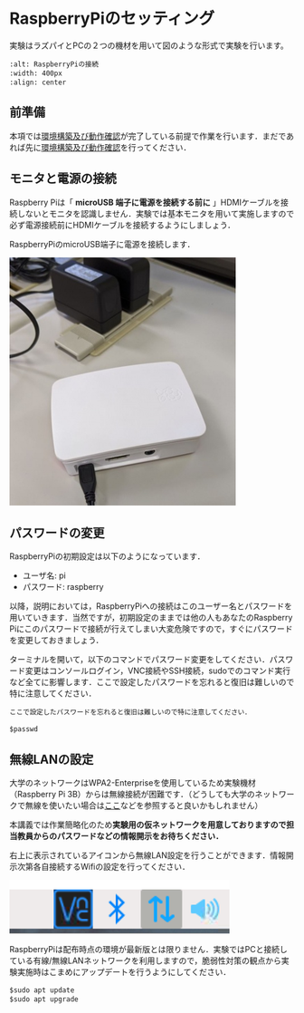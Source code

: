# RaspberryPiのセッティング

実験はラズパイとPCの２つの機材を用いて図のような形式で実験を行います。

```{image} ../../../images/part1/part1_1/configuration.png
:alt: RaspberryPiの接続
:width: 400px
:align: center
```

## 前準備

本項では[環境構築及び動作確認](../../preparation/preparation)が完了している前提で作業を行います．まだであれば先に[環境構築及び動作確認](../../preparation/preparation)を行ってください．

## モニタと電源の接続

Raspberry Piは「 **microUSB 端子に電源を接続する前に** 」HDMIケーブルを接続しないとモニタを認識しません．実験では基本モニタを用いて実施しますので必ず電源接続前にHDMIケーブルを接続するようにしましょう．

RaspberryPiのmicroUSB端子に電源を接続します．

![raspi-usb.jpg](../../../images/part1/part1_1/400px-raspi-usb.jpg)

## パスワードの変更

RaspberryPiの初期設定は以下のようになっています．

- ユーザ名: pi
- パスワード: raspberry

以降，説明においては，RaspberryPiへの接続はこのユーザー名とパスワードを用いていきます．当然ですが，初期設定のままでは他の人もあなたのRaspberry Piにこのパスワードで接続が行えてしまい大変危険ですので，すぐにパスワードを変更しておきましょう．

ターミナルを開いて，以下のコマンドでパスワード変更をしてください．パスワード変更はコンソールログイン，VNC接続やSSH接続，sudoでのコマンド実行など全てに影響します．ここで設定したパスワードを忘れると復旧は難しいので特に注意してください．

```{important}
ここで設定したパスワードを忘れると復旧は難しいので特に注意してください．
```

```shell
$passwd
```

## 無線LANの設定

大学のネットワークはWPA2-Enterpriseを使用しているため実験機材（Raspberry Pi 3B）からは無線接続が困難です．（どうしても大学のネットワークで無線を使いたい場合は[ここ](https://blog.cles.jp/item/12794)などを参照すると良いかもしれません）

本講義では作業簡略化のため**実験用の仮ネットワークを用意しておりますので担当教員からのパスワードなどの情報開示をお待ちください．**

右上に表示されているアイコンから無線LAN設定を行うことができます．情報開示次第各自接続するWifiの設定を行ってください．

![wifi.png](../../../images/part1/part1_1/wifi.png)

RaspberryPiは配布時点の環境が最新版とは限りません．実験ではPCと接続している有線/無線LANネットワークを利用しますので，脆弱性対策の観点から実験実施時はこまめにアップデートを行うようにしてください．

```shell
$sudo apt update
$sudo apt upgrade
```
